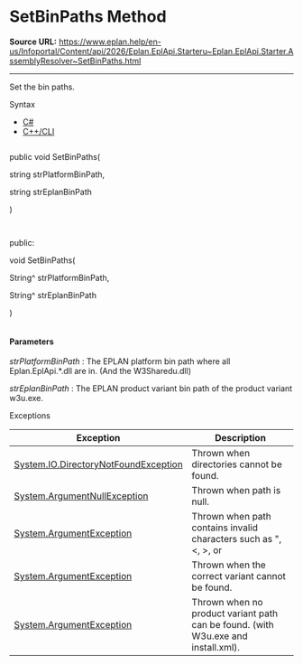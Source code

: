 # SetBinPaths Method

**Source URL:** https://www.eplan.help/en-us/Infoportal/Content/api/2026/Eplan.EplApi.Starteru~Eplan.EplApi.Starter.AssemblyResolver~SetBinPaths.html

---

Set the bin paths.

Syntax

- [C#](#i-syntax-CS)
- [C++/CLI](#i-syntax-CPP2005)

```
```
public void SetBinPaths( 

   string strPlatformBinPath,

   string strEplanBinPath

)
```
```

```
```
public:

void SetBinPaths( 

   String^ strPlatformBinPath,

   String^ strEplanBinPath

)
```
```

#### Parameters

*strPlatformBinPath*
:   The EPLAN platform bin path where all Eplan.EplApi.\*.dll are in. (And the W3Sharedu.dll)

*strEplanBinPath*
:   The EPLAN product variant bin path of the product variant w3u.exe.

Exceptions

| Exception | Description |
| --- | --- |
| [System.IO.DirectoryNotFoundException](#) | Thrown when directories cannot be found. |
| [System.ArgumentNullException](#) | Thrown when path is null. |
| [System.ArgumentException](#) | Thrown when path contains invalid characters such as ", <, >, or |. |
| [System.ArgumentException](#) | Thrown when the correct variant cannot be found. |
| [System.ArgumentException](#) | Thrown when no product variant path can be found. (with W3u.exe and install.xml). |
